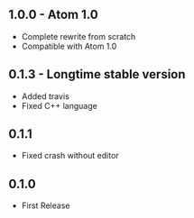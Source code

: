 ## 1.0.0 - Atom 1.0
* Complete rewrite from scratch
* Compatible with Atom 1.0

## 0.1.3 - Longtime stable version
* Added travis
* Fixed C++ language

## 0.1.1
* Fixed crash without editor

## 0.1.0
* First Release
